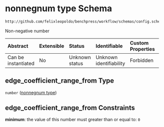 # nonnegnum type Schema

```txt
http://github.com/felixleopoldo/benchpress/workflow/schemas/config.schema.json#/definitions/notears_parameters_sampling/properties/edge_coefficient_range_from
```

Non-negative number

| Abstract            | Extensible | Status         | Identifiable            | Custom Properties | Additional Properties | Access Restrictions | Defined In                                                       |
| :------------------ | :--------- | :------------- | :---------------------- | :---------------- | :-------------------- | :------------------ | :--------------------------------------------------------------- |
| Can be instantiated | No         | Unknown status | Unknown identifiability | Forbidden         | Allowed               | none                | [config.schema.json*](config.schema.json "open original schema") |

## edge_coefficient_range_from Type

`number` ([nonnegnum type](config-definitions-notears_parameters_sampling-item-properties-nonnegnum-type.md))

## edge_coefficient_range_from Constraints

**minimum**: the value of this number must greater than or equal to: `0`
